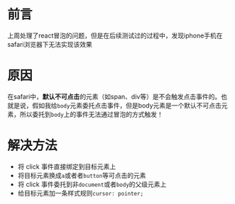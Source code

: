 # 前言
上周处理了react冒泡的问题，但是在后续测试过的过程中，发现iphone手机在safari浏览器下无法实现该效果

# 原因
在safari中，**默认不可点击**的元素（如span、div等）是不会触发点击事件的。也就是说，假如我给``body``元素委托点击事件，但是body元素是一个默认不可点击元素，所以委托到``body``上的事件无法通过冒泡的方式触发！

# 解决方法
+ 将 click 事件直接绑定到目标元素上
+ 将目标元素换成``a``或者者``button``等可点击的元素
+ 将 click 事件委托到非``document``或者``body``的父级元素上
+ 给目标元素加一条样式规则``cursor: pointer;``
